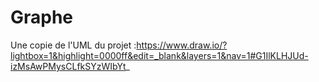 # Graphe

Une copie de l'UML du projet :https://www.draw.io/?lightbox=1&highlight=0000ff&edit=_blank&layers=1&nav=1#G1IlKLHJUd-izMsAwPMysCLfkSYzWIbYt_
